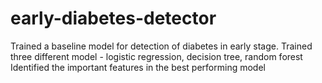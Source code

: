 # early-diabetes-detector

Trained a baseline model for detection of diabetes in early stage.
Trained three different model - logistic regression, decision tree, random forest
Identified the important features in the best performing model
